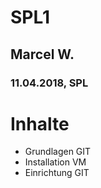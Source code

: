 # SPL1
## Marcel W.
### 11.04.2018, SPL

# Inhalte
* Grundlagen GIT
* Installation VM
* Einrichtung GIT
